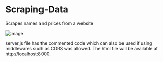 # Scraping-Data
Scrapes names and prices from a website

![image](https://github.com/Sukrit022/Scraping-Data/assets/145593833/13ec659e-e789-4724-b700-f44471a7e1b6)



server.js file has the commented code which can also be used if using middlewares such as CORS was allowed. The html file will be available at http://localhost:8000.
